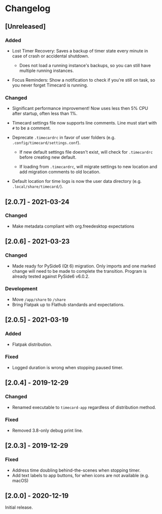 # Changelog

## [Unreleased]

### Added

- Lost Timer Recovery: Saves a backup of timer state every minute in case of crash or accidental shutdown.

  - Does not load a running instance's backups, so you can still have multiple running instances.

- Focus Reminders: Show a notification to check if you're still on task, so you never forget Timecard is running.

### Changed

- Significant performance improvement! Now uses less then 5% CPU after startup, often less than 1%.

- Timecard settings file now supports line comments. Line must start with `#` to be a comment.

- Deprecate `.timecardrc` in favor of user folders (e.g. `.config/timecard/settings.conf`).

  - If new default settings file doesn't exist, will check for `.timecardrc` before creating new default.

  - If loading from `.timecardrc`, will migrate settings to new location and add migration comments to old location.

- Default location for time logs is now the user data directory (e.g. `.local/share/timecard/`).

## [2.0.7] - 2021-03-24

### Changed

- Make metadata compliant with org.freedesktop expectations

## [2.0.6] - 2021-03-23

### Changed

- Made ready for PySide6 (Qt 6) migration. Only imports and one marked change
  will need to be made to complete the transition. Program is already tested
  against PySide6 v6.0.2.

### Development

- Move `/app/share` to `/share`
- Bring Flatpak up to Flathub standards and expectations.

## [2.0.5] - 2021-03-19

### Added

- Flatpak distribution.

### Fixed

- Logged duration is wrong when stopping paused timer.

## [2.0.4] - 2019-12-29

### Changed

- Renamed executable to `timecard-app` regardless of distribution method.

### Fixed

- Removed 3.8-only debug print line.

## [2.0.3] - 2019-12-29

### Fixed

- Address time doubling behind-the-scenes when stopping timer.
- Add text labels to app buttons, for when icons are not available (e.g. macOS)

## [2.0.0] - 2020-12-19

Initial release.

